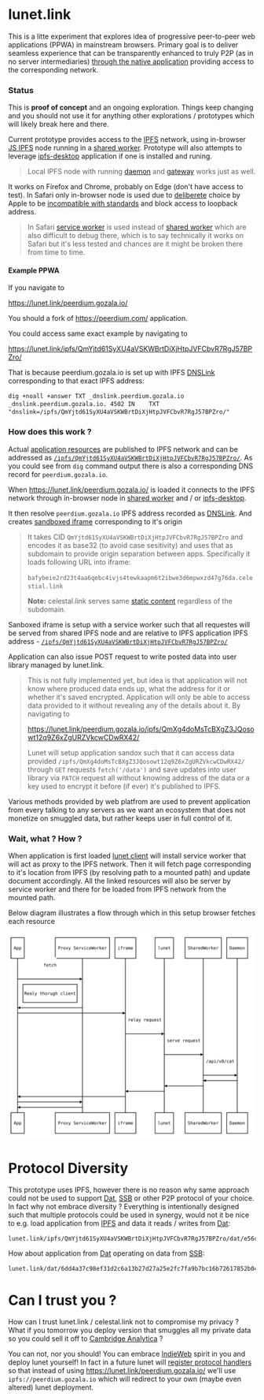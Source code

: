 # lunet.link

This is a litte experiment that explores idea of progressive peer-to-peer web applications (PPWA) in mainstream browsers. Primary goal is to deliver seamless experience that can be transparently enhanced to truly P2P (as in no server intermediaries) [through the native application][native talk] providing access to the corresponding network.

### Status

This is **proof of concept** and an ongoing exploration. Things keep changing and you should not use it for anything other explorations / prototypes which will likely break here and there.

Current prototype provides access to the [IPFS][] network, using in-browser [JS IPFS][] node running in a [shared worker][]. Prototype will also attempts to leverage [ipfs-desktop][] application if one is installed and runing.

> Local IPFS node with running [daemon][ipfs-daemon] and [gateway][ipfs-gateway] works just as well.

It works on Firefox and Chrome, probably on Edge (don't have access to test). In Safari only in-browser node is used due to [deliberete](https://bugs.webkit.org/show_bug.cgi?id=171934) choice by Apple to be [incompatible with standards](https://w3c.github.io/webappsec-secure-contexts/#is-origin-trustworthy) and block access to loopback address.

> In Safari [service worker][] is used instead of [shared worker][] which are also difficult to debug there, which is to say technically it works on Safari but it's less tested and chances are it might be broken there from time to time.

#### Example PPWA

If you navigate to

https://lunet.link/peerdium.gozala.io/

You should a fork of https://peerdium.com/ application.

You could access same exact example by navigating to

https://lunet.link/ipfs/QmYjtd61SyXU4aVSKWBrtDiXjHtpJVFCbvR7RgJ57BPZro/

That is because peerdium.gozala.io is set up with IPFS [DNSLink][] corresponding to that exact IPFS address:

```
dig +noall +answer TXT _dnslink.peerdium.gozala.io
_dnslink.peerdium.gozala.io. 4502 IN    TXT     "dnslink=/ipfs/QmYjtd61SyXU4aVSKWBrtDiXjHtpJVFCbvR7RgJ57BPZro/"
```

### How does this work ?

Actual [application resources](https://github.com/Gozala/peerdium/tree/632f7e138472406db89e8d4ac9c3153216e0e3dc) are published to IPFS network and can be addressed as [`/ipfs/QmYjtd61SyXU4aVSKWBrtDiXjHtpJVFCbvR7RgJ57BPZro/`](https://explore.ipld.io/#/explore/QmYjtd61SyXU4aVSKWBrtDiXjHtpJVFCbvR7RgJ57BPZro). As you could see from `dig` command output there is also a corresponding DNS record for `peerdium.gozala.io`.

When https://lunet.link/peerdium.gozala.io/ is loaded it connects to the IPFS network through in-browser node in [shared worker][] and / or [ipfs-desktop][].

It then resolve `peerdium.gozala.io` IPFS address recorded as [DNSLink]. And creates [sandboxed iframe](https://developer.mozilla.org/en-US/docs/Web/HTML/Element/iframe#attr-sandbox) corresponding to it's origin

> It takes CID `QmYjtd61SyXU4aVSKWBrtDiXjHtpJVFCbvR7RgJ57BPZro` and encodes it as base32 (to avoid case sesitivity) and uses that as subdomain to provide origin separation between apps. Specifically it loads following URL into iframe:
>
> `bafybeie2rd23t4aa6qebc4ivjs4tewkaapm6t2ibwe3d6mpwxzd47g76da.celestial.link`
>
> **Note:** celestal.link serves same [static content](https://github.com/Gozala/lunet/tree/master/docs/celestial) regardless of the subdomain.

Sanboxed iframe is setup with a service worker such that all requestes will be served from shared IPFS node and are relative to IPFS application IPFS address - [`/ipfs/QmYjtd61SyXU4aVSKWBrtDiXjHtpJVFCbvR7RgJ57BPZro/`](https://explore.ipld.io/#/explore/QmYjtd61SyXU4aVSKWBrtDiXjHtpJVFCbvR7RgJ57BPZro)

Application can also issue POST request to write posted data into user library managed by lunet.link.

> This is not fully implemented yet, but idea is that application will not know where produced data ends up, what the address for it or whether it's saved encrypted. Application will only be able to access data provided to it without revealing any of the details about it. By navigating to
>
> https://lunet.link/peerdium.gozala.io/ipfs/QmXg4doMsTcBXgZ3JQosowt12q9Z6xZgURZVkcwCDwRX42/
>
> Lunet will setup application sandox such that it can access data provided `/ipfs/QmXg4doMsTcBXgZ3JQosowt12q9Z6xZgURZVkcwCDwRX42/` through `GET` requests `fetch('/data')` and save updates into user library via `PATCH` request all without knowing address of the data or a key used to encrypt it before (if ever) it's published to IPFS.

Various methods provided by web platfrom are used to prevent application from every talking to any servers as we want an ecosystem that does not monetize on smuggled data, but rather keeps user in full control of it.

### Wait, what ? How ?

When application is first loaded [lunet client][] will install service worker that will act as proxy to the IPFS network. Then it will fetch page corresponding to it's location from IPFS (by resolving path to a mounted path) and update document accordingly. All the linked resources will also be server by service worker and there for be loaded from IPFS network from the mounted path.

Below diagram illustrates a flow through which in this setup browser fetches each resource

![request flow diagram](./request-flow.svg)

# Protocol Diversity

This prototype uses IPFS, however there is no reason why same approach could not be used to support [Dat][], [SSB][] or other P2P protocol of your choice. In fact why not embrace diversity ? Everything is intentionally designed such that multiple protocols could be used in synergy, would not it be nice to e.g. load application from [IPFS][] and data it reads / writes from [Dat][]:

```
lunet.link/ipfs/QmYjtd61SyXU4aVSKWBrtDiXjHtpJVFCbvR7RgJ57BPZro/dat/e56c7ad7bb3d27f516970d14ee5cb9d2cfa7eb15184278cf5a2dd5bbccd02a6b/posts
```

How about application from [Dat][] operating on data from [SSB][]:

```
lunet.link/dat/6dd4a37c98ef31d2c6a13b27d27a25e2fc7fa9b7bc16b72617852b043367a0be/ssb/@B/Pg4xaGbgy2CFrza9g5kGZurAILCk+NapOcTXah98I=.ed25519
```

# Can I trust you ?

How can I trust lunet.link / celestal.link not to compromise my privacy ? What if you tomorrow you deploy version that smuggles all my private data so you could sell it off to [Cambridge Analytica](https://en.wikipedia.org/wiki/Facebook%E2%80%93Cambridge_Analytica_data_scandal) ?

You can not, nor you should! You can embrace [IndieWeb](http://indieweb.org/) spirit in you and deploy lunet yourself! In fact in a future lunet will [register protocol handlers](https://developer.mozilla.org/en-US/docs/Web/API/Navigator/registerProtocolHandler) so that instead of using https://lunet.link/peerdium.gozala.io/ we'll use `ipfs://peerdium.gozala.io` which will redirect to your own (maybe even altered) lunet deployment.

[lunet client]: https://github.com/Gozala/lunet/blob/master/docs/lunet/client.js
[ipfs]: http://ipfs.io/
[service worker]: https://developer.mozilla.org/en-US/docs/Web/API/Service_Worker_API/Using_Service_Workers#Updating_your_service_worker
[`lunet.js`]: https://github.com/Gozala/peerdium/blob/master/docs/lunet.js
[lunet proxy]: https://github.com/Gozala/lunet/blob/master/docs/lunet/proxy.js
[peerdium example]: https://gozala.io/peerdium/
[native talk]: https://via.hypothes.is/https://gozala.hashbase.io/posts/Native%20talk.html
[ipfs-desktop]: https://github.com/ipfs-shipyard/ipfs-desktop
[ipfs-gateway]: https://github.com/ipfs/go-ipfs/blob/v0.4.15/docs/config.md#gateway
[ipfs-daemon]: https://github.com/ipfs/go-ipfs/blob/v0.4.15/docs/config.md#api
[discussion thread]: https://github.com/ipfs/in-web-browsers/issues/137
[js ipfs]: https://github.com/ipfs/js-ipfs
[dat]: http://datproject.org/
[ssb]: https://www.scuttlebutt.nz/
[shared worker]: https://developer.mozilla.org/en-US/docs/Web/API/SharedWorker
[dnslink]: https://docs.ipfs.io/guides/concepts/dnslink/
